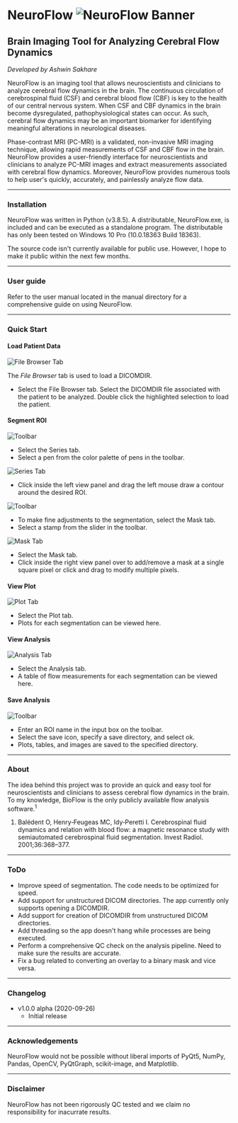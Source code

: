 # NeuroFlow ![NeuroFlow Banner](https://raw.githubusercontent.com/arsakhar/NeuroFlow/master/readme/Logo.png)
## Brain Imaging Tool for Analyzing Cerebral Flow Dynamics



_Developed by Ashwin Sakhare_

NeuroFlow is an imaging tool that allows neuroscientists and clinicians to analyze cerebral flow dynamics in the brain. The continuous circulation of cerebrospinal fluid (CSF) and cerebral blood flow (CBF) is key to the health of our central nervous system. When CSF and CBF dynamics in the brain become dysregulated, pathophysiological
states can occur. As such, cerebral flow dynamics may be an important biomarker for identifying meaningful alterations in neurological diseases.

Phase-contrast MRI (PC-MRI) is a validated, non-invasive MRI imaging technique, allowing rapid measurements of CSF and CBF flow in the brain. NeuroFlow provides a user-friendly interface for neuroscientists and clinicians to analyze PC-MRI images and extract measurements associated with cerebral flow dynamics. Moreover, NeuroFlow provides numerous tools to help user's quickly, accurately, and painlessly analyze flow data.

- - - -

### Installation

NeuroFlow was written in Python (v3.8.5). A distributable, NeuroFlow.exe, is included and can be executed as a standalone program. The distributable has only been tested on Windows 10 Pro (10.0.18363 Build 18363).

The source code isn't currently available for public use. However, I hope to make it public within the next few months.

- - - -

### User guide

Refer to the user manual located in the manual directory for a comprehensive guide on using NeuroFlow.

- - - -

### Quick Start

#### Load Patient Data

![File Browser Tab](https://raw.githubusercontent.com/arsakhar/NeuroFlow/master/readme/FileBrowser.png?token=f900069f578d7d5e76f6dc183869fcc90d54b878)

The _File Browser_ tab is used to load a DICOMDIR. 

* Select the File Browser tab. Select the DICOMDIR file associated with the patient to be analyzed. Double click the highlighted selection to load the patient.

#### Segment ROI

![Toolbar](https://raw.githubusercontent.com/arsakhar/NeuroFlow/master/readme/Pen.PNG?token=AJKJ6D6PGS322O5LQQGOGUC7LXHO4)

* Select the Series tab.
* Select a pen from the color palette of pens in the toolbar.

![Series Tab](https://raw.githubusercontent.com/arsakhar/NeuroFlow/master/readme/Segmentation.PNG?token=AJKJ6D6PGS322O5LQQGOGUC7LXHO4)

* Click inside the left view panel and drag the left mouse draw a contour around the desired ROI.

![Toolbar](https://raw.githubusercontent.com/arsakhar/NeuroFlow/master/readme/Stamp.PNG?token=AJKJ6D6PGS322O5LQQGOGUC7LXHO4)

* To make fine adjustments to the segmentation, select the Mask tab.
* Select a stamp from the slider in the toolbar.

![Mask Tab](https://raw.githubusercontent.com/arsakhar/NeuroFlow/master/readme/Mask.PNG?token=AJKJ6D6PGS322O5LQQGOGUC7LXHO4)

* Select the Mask tab.
* Click inside the right view panel over to add/remove a mask at a single square pixel or click and drag to modify multiple pixels.

#### View Plot

![Plot Tab](https://raw.githubusercontent.com/arsakhar/NeuroFlow/master/readme/Plot.PNG?token=AJKJ6D6PGS322O5LQQGOGUC7LXHO4)

* Select the Plot tab.
* Plots for each segmentation can be viewed here.

#### View Analysis

![Analysis Tab](https://raw.githubusercontent.com/arsakhar/NeuroFlow/master/readme/Analysis.PNG?token=AJKJ6D6PGS322O5LQQGOGUC7LXHO4)

* Select the Analysis tab.
* A table of flow measurements for each segmentation can be viewed here.

#### Save Analysis

![Toolbar](https://raw.githubusercontent.com/arsakhar/NeuroFlow/master/readme/Save.PNG?token=AJKJ6D6PGS322O5LQQGOGUC7LXHO4)

* Enter an ROI name in the input box on the toolbar.
* Select the save icon, specify a save directory, and select ok.
* Plots, tables, and images are saved to the specified directory.

- - - -

### About

The idea behind this project was to provide an quick and easy tool for neuroscientists and clinicians to assess cerebral flow dynamics in the brain. To my knowledge, BioFlow is the only publicly available flow analysis software.<sup>1</sup>

1. Balédent O, Henry‐Feugeas MC, Idy‐Peretti I. Cerebrospinal fluid dynamics and relation with blood flow: a magnetic resonance study with semiautomated cerebrospinal fluid segmentation. Invest Radiol. 2001;36:368–377.

- - - -

### ToDo

- Improve speed of segmentation. The code needs to be optimized for speed.
- Add support for unstructured DICOM directories. The app currently only supports opening a DICOMDIR.
- Add support for creation of DICOMDIR from unstructured DICOM directories.
- Add threading so the app doesn't hang while processes are being executed.
- Perform a comprehensive QC check on the analysis pipeline. Need to make sure the results are accurate.
- Fix a bug related to converting an overlay to a binary mask and vice versa. 

- - - -

### Changelog

* v1.0.0 alpha (2020-09-26)
  * Initial release
  
- - - -

### Acknowledgements

NeuroFlow would not be possible without liberal imports of PyQt5, NumPy, Pandas, OpenCV, PyQtGraph, scikit-image, and Matplotlib. 

- - - -

### Disclaimer

NeuroFlow has not been rigorously QC tested and we claim no responsibility for inacurrate results.


